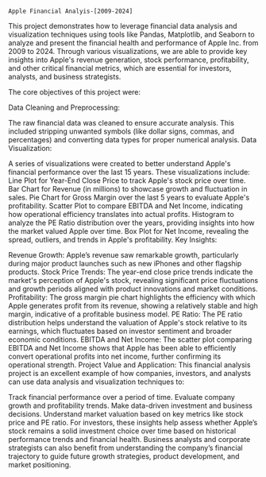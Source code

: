                                                                            Apple Financial Analyis-[2009-2024]


This project demonstrates how to leverage financial data analysis and visualization techniques using tools like Pandas, Matplotlib, and Seaborn to analyze and present the financial health and performance of Apple Inc. from 2009 to 2024. Through various visualizations, we are able to provide key insights into Apple's revenue generation, stock performance, profitability, and other critical financial metrics, which are essential for investors, analysts, and business strategists.





The core objectives of this project were:

Data Cleaning and Preprocessing:

The raw financial data was cleaned to ensure accurate analysis. This included stripping unwanted symbols (like dollar signs, commas, and percentages) and converting data types for proper numerical analysis. Data Visualization:

A series of visualizations were created to better understand Apple's financial performance over the last 15 years. These visualizations include: Line Plot for Year-End Close Price to track Apple's stock price over time. Bar Chart for Revenue (in millions) to showcase growth and fluctuation in sales. Pie Chart for Gross Margin over the last 5 years to evaluate Apple's profitability. Scatter Plot to compare EBITDA and Net Income, indicating how operational efficiency translates into actual profits. Histogram to analyze the PE Ratio distribution over the years, providing insights into how the market valued Apple over time. Box Plot for Net Income, revealing the spread, outliers, and trends in Apple's profitability. Key Insights:

Revenue Growth: Apple’s revenue saw remarkable growth, particularly during major product launches such as new iPhones and other flagship products. Stock Price Trends: The year-end close price trends indicate the market's perception of Apple's stock, revealing significant price fluctuations and growth periods aligned with product innovations and market conditions. Profitability: The gross margin pie chart highlights the efficiency with which Apple generates profit from its revenue, showing a relatively stable and high margin, indicative of a profitable business model. PE Ratio: The PE ratio distribution helps understand the valuation of Apple's stock relative to its earnings, which fluctuates based on investor sentiment and broader economic conditions. EBITDA and Net Income: The scatter plot comparing EBITDA and Net Income shows that Apple has been able to efficiently convert operational profits into net income, further confirming its operational strength. Project Value and Application: This financial analysis project is an excellent example of how companies, investors, and analysts can use data analysis and visualization techniques to:

Track financial performance over a period of time. Evaluate company growth and profitability trends. Make data-driven investment and business decisions. Understand market valuation based on key metrics like stock price and PE ratio. For investors, these insights help assess whether Apple’s stock remains a solid investment choice over time based on historical performance trends and financial health. Business analysts and corporate strategists can also benefit from understanding the company’s financial trajectory to guide future growth strategies, product development, and market positioning.

